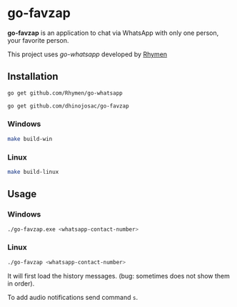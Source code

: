 # go-favzap

**go-favzap** is an application to chat via WhatsApp with only one person, your favorite person.

This project uses *go-whatsapp* developed by [Rhymen](https://github.com/Rhymen/go-whatsapp)

## Installation
```sh
go get github.com/Rhymen/go-whatsapp
```
```sh
go get github.com/dhinojosac/go-favzap
```
### Windows
```sh
make build-win
```
### Linux
```sh
make build-linux
```

## Usage 

### Windows
```sh
./go-favzap.exe <whatsapp-contact-number>
```
### Linux
```sh
./go-favzap <whatsapp-contact-number>
```
It will first load the history messages. (bug: sometimes does not show them in order).

To add audio notifications send command ```s```.

